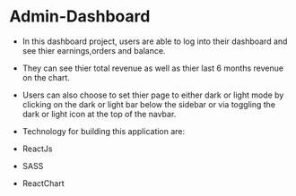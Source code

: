 # Admin-Dashboard

* In this dashboard project, users are able to log into their dashboard and see thier earnings,orders and balance.

* They can see thier total revenue as well as thier last 6 months revenue on the chart.

* Users can also choose to set thier page to either dark or light mode by clicking on the dark or light bar below the sidebar or via toggling the dark or light icon at the top of the navbar.

* Technology for building this application are:

* ReactJs
* SASS
* ReactChart